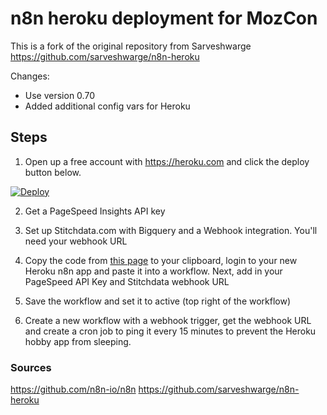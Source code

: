 # n8n heroku deployment for MozCon

This is a fork of the original repository from Sarveshwarge https://github.com/sarveshwarge/n8n-heroku

Changes:
- Use version 0.70
- Added additional config vars for Heroku

## Steps

1. Open up a free account with https://heroku.com and click the deploy button below.

[![Deploy](https://www.herokucdn.com/deploy/button.svg)](https://heroku.com/deploy?template=https://github.com/dsottimano/n8n-heroku)

2. Get a PageSpeed Insights API key

3. Set up Stitchdata.com with Bigquery and a Webhook integration. You'll need your webhook URL

4. Copy the code from [this page](https://raw.githubusercontent.com/dsottimano/n8n-heroku/master/pagespeed-flow) to your clipboard, login to your new Heroku n8n app and paste it into a workflow. Next, add in your PageSpeed API Key and Stitchdata webhook URL

5. Save the workflow and set it to active (top right of the workflow)

6. Create a new workflow with a webhook trigger, get the webhook URL and create a cron job to ping it every 15 minutes to prevent the Heroku hobby app from sleeping.


### Sources

https://github.com/n8n-io/n8n
https://github.com/sarveshwarge/n8n-heroku
